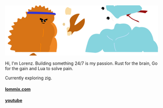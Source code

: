 ![banner](banner.svg)

Hi, I'm Lorenz. Building something 24/7 is my passion. Rust for the brain, Go for the gain and Lua to solve pain.

Currently exploring zig.

#### [lommix.com](https://lommix.com)

#### [youtube](https://www.youtube.com/channel/UCd1BUXaUHWnnNLWknIgxFHg)
